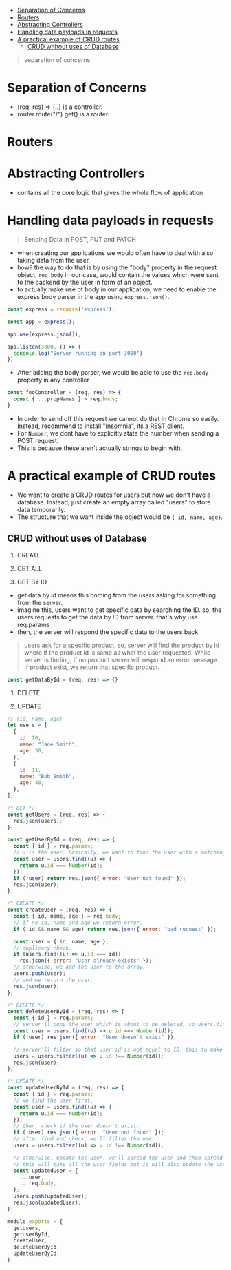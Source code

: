 - [Separation of Concerns](#separation-of-concerns)
- [Routers](#routers)
- [Abstracting Controllers](#abstracting-controllers)
- [Handling data payloads in requests](#handling-data-payloads-in-requests)
- [A practical example of CRUD routes](#a-practical-example-of-crud-routes)
  - [CRUD without uses of Database](#crud-without-uses-of-database)

> separation of concerns

# Separation of Concerns

- (req, res) => {..} is a controller.
- router.route("/").get() is a router.

# Routers

# Abstracting Controllers

- contains all the core logic that gives the whole flow of application

# Handling data payloads in requests

> Sending Data in POST, PUT and PATCH

- when creating our applications we would often have to deal with also taking data from the user.
- how? the way to do that is by using the "body" property in the request object, `req.body` in our case, would contain the values which were sent to the backend by the user in form of an object.
- to actually make use of body in our application, we need to enable the express body parser in the app using `express.json()`.

```javascript
const express = require('express');

const app = express();

app.use(express.json());

app.listen(3000, () => {
  console.log("Server running on port 3000")
})
```

- After adding the body parser, we would be able to use the `req.body` property in any controller

```javascript
const fooController = (req, res) => {
  const { ...propNames } = req.body;
}
```

- In order to send off this request we cannot do that in Chrome so easily. Instead, recommend to install "Insomnia", its a REST client.
- For `Number`, we dont have to explicitly state the number when sending a POST request.
- This is because these aren't actually strings to begin with.

# A practical example of CRUD routes

- We want to create a CRUD routes for users but now we don't have a database. Instead, just create an empty array called "users" to store data temporarily.
- The structure that we want inside the object would be `{ id, name, age}`.

## CRUD without uses of Database

1. CREATE

2. GET ALL

3. GET BY ID

- get data by id means this coming from the users asking for something from the server.
- imagine this, users want to get specific data by searching the ID. so, the users requests to get the data by ID from server. that's why use req.params
- then, the server will respond the specific data to the users back.

> users ask for a specific product. so, server will find the product by id where if the product id is same as what the user requested. While server is finding, if no product server will respond an error message. If product exist, we return that specific product.

```javascript
const getDataById = (req, res) => {}
```

1. DELETE

2. UPDATE

```javascript
// {id, name, age}
let users = [
  {
    id: 10,
    name: "Jane Smith",
    age: 30,
  },
  {
    id: 11,
    name: "Bob Smith",
    age: 40,
  },
];

/* GET */
const getUsers = (req, res) => {
  res.json(users);
};

const getUserById = (req, res) => {
  const { id } = req.params;
  // u is the user. basically, we want to find the user with a matching id.
  const user = users.find((u) => {
    return u.id === Number(id);
  });
  if (!user) return res.json({ error: "User not found" });
  res.json(user);
};

/* CREATE */
const createUser = (req, res) => {
  const { id, name, age } = req.body;
  // if no id, name and age we return error.
  if (!id && name && age) return res.json({ error: "bad request" });

  const user = { id, name, age };
  // duplicacy check.
  if (users.find((u) => u.id === id))
    res.json({ error: "User already exists" });
  // otherwise, we add the user to the array.
  users.push(user);
  // and we return the user.
  res.json(user);
};

/* DELETE */
const deleteUserById = (req, res) => {
  const { id } = req.params;
  // server'll copy the user which is about to be deleted, so users.find() and make sure it's Number ID.
  const user = users.find((u) => u.id === Number(id));
  if (!user) res.json({ error: "User doesn't exist" });

  // server'll filter so that user.id is not equal to ID. this to make sure that the user gets deleted.
  users = users.filter((u) => u.id !== Number(id));
  res.json(user);
};

/* UPDATE */
const updateUserById = (req, res) => {
  const { id } = req.params;
  // we find the user first.
  const user = users.find((u) => {
    return u.id === Number(id);
  });
  // then, check if the user doesn't exist.
  if (!user) res.json({ error: "User not found" });
  // after find and check, we'll filter the user.
  users = users.filter((u) => u.id !== Number(id));

  // otherwise, update the user. we'll spread the user and then spread the request.body.
  // this will take all the user fields but it will also update the user fields with anything being added by the body.
  const updatedUser = {
    ...user,
    ...req.body,
  };
  users.push(updatedUser);
  res.json(updatedUser);
};

module.exports = {
  getUsers,
  getUserById,
  createUser,
  deleteUserById,
  updateUserById,
};
```
